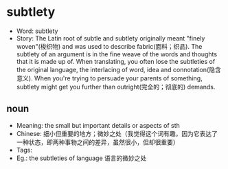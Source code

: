 # subtlety

- Word: subtlety
- Story: The Latin root of subtle and subtlety originally meant "finely woven"(梭织物) and was used to describe fabric(面料；织品). The subtlety of an argument is in the fine weave of the words and thoughts that it is made up of. When translating, you often lose the subtleties of the original language, the interlacing of word, idea and connotation(隐含意义). When you're trying to persuade your parents of something, subtlety might get you further than outright(完全的；彻底的) demands.

## noun

- Meaning: the small but important details or aspects of sth
- Chinese: 细小但重要的地方；微妙之处（我觉得这个词有趣，因为它表达了一种状态，即两种事物之间的差异，虽然很小，但却很重要）
- Tags: 
- Eg.: the subtleties of language 语言的微妙之处

